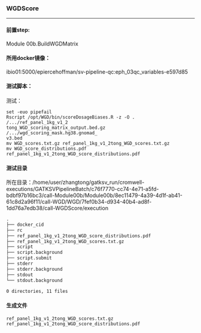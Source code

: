 ### WGDScore
***
#### 前置step:
Module 00b.BuildWGDMatrix

#### 所用docker镜像：
ibio01:5000/epiercehoffman/sv-pipeline-qc:eph_03qc_variables-e597d85

#### 测试脚本：
测试：
```shell
set -euo pipefail
Rscript /opt/WGD/bin/scoreDosageBiases.R -z -O . /.../ref_panel_1kg_v1_2
tong_WGD_scoring_matrix_output.bed.gz /.../wgd_scoring_mask.hg38.gnomad_
v3.bed
mv WGD_scores.txt.gz ref_panel_1kg_v1_2tong_WGD_scores.txt.gz
mv WGD_score_distributions.pdf ref_panel_1kg_v1_2tong_WGD_score_distributions.pdf
```

#### 测试目录

所在目录：/home/user/zhangtong/gatksv_run/cromwell-executions/GATKSVPipelineBatch/c76f7770-cc74-4e71-a5fd-bdbf97b16bc3/call-Module00b/Module00b/8ec11479-4a39-4d1f-ab41-61c8d2a96f11/call-WGD/WGD/7fef0b34-d934-40b4-ad8f-1dd76a7edb38/call-WGDScore/execution

```xml
.
├── docker_cid
├── rc
├── ref_panel_1kg_v1_2tong_WGD_score_distributions.pdf
├── ref_panel_1kg_v1_2tong_WGD_scores.txt.gz
├── script
├── script.background
├── script.submit
├── stderr
├── stderr.background
├── stdout
└── stdout.background

0 directories, 11 files
```
#### 生成文件
```
ref_panel_1kg_v1_2tong_WGD_scores.txt.gz
ref_panel_1kg_v1_2tong_WGD_score_distributions.pdf
```